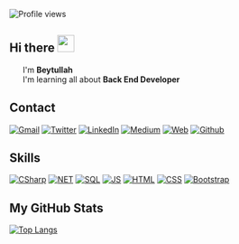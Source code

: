![Profile views](https://gpvc.arturio.dev/beytullahozturk)  

## Hi there <img src="https://raw.githubusercontent.com/MartinHeinz/MartinHeinz/master/wave.gif" width="30px">

<ul style="list-style:none">
	<li> I'm <b> Beytullah </b> </li>
	<li> I'm learning all about <b>Back End Developer</b> </li>
</ul>

## Contact

[![Gmail](https://img.shields.io/badge/Gmail-D14836?style=for-the-badge&logo=gmail&logoColor=white)](mailto:"ozbeytullah2@gmail.com")
[![Twitter](https://img.shields.io/badge/Twitter-1DA1F2?style=for-the-badge&logo=twitter&logoColor=white)](https://twitter.com/ozbeytullah1)
[![LinkedIn](https://img.shields.io/badge/LinkedIn-0077B5?style=for-the-badge&logo=linkedin&logoColor=white)](https://www.linkedin.com/in/beytullahozturk)
[![Medium](https://img.shields.io/badge/Medium-12100E?style=for-the-badge&logo=medium&logoColor=white)](https://medium.com/@beytullahozturk)
[![Web](https://img.shields.io/badge/website-000000?style=for-the-badge&logo=About.me&logoColor=white)](#)
[![Github](https://img.shields.io/badge/GitHub-100000?style=for-the-badge&logo=github&logoColor=white)](https://github.com/beytullahozturk)


## Skills

[![CSharp](https://img.shields.io/badge/C%23-239120?style=for-the-badge&logo=c-sharp&logoColor=white)](#)
[![NET](https://img.shields.io/badge/.NET-5C2D91?style=for-the-badge&logo=.net&logoColor=white)](#)
[![SQL](https://img.shields.io/badge/Microsoft_SQL_Server-CC2927?style=for-the-badge&logo=microsoft-sql-server&logoColor=white)](#)
[![JS](https://img.shields.io/badge/JavaScript-323330?style=for-the-badge&logo=javascript&logoColor=F7DF1E)](#)
[![HTML](https://img.shields.io/badge/HTML5-E34F26?style=for-the-badge&logo=html5&logoColor=white)](#)
[![CSS](https://img.shields.io/badge/CSS3-1572B6?style=for-the-badge&logo=css3&logoColor=white)](#)
[![Bootstrap](https://img.shields.io/badge/Bootstrap-563D7C?style=for-the-badge&logo=bootstrap&logoColor=white)](#)

## My GitHub Stats

[![Top Langs](https://github-readme-stats.vercel.app/api/top-langs/?username=beytullahozturk&langs_count=4&layout=compact)](https://github.com/beytullahozturk)



